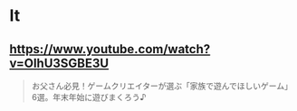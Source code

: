 # It

## https://www.youtube.com/watch?v=OIhU3SGBE3U

> お父さん必見！ゲームクリエイターが選ぶ「家族で遊んでほしいゲーム」6選。年末年始に遊びまくろう♪ 
